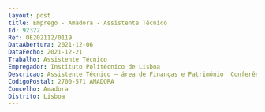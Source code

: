 ```yaml
--- 
layout: post
title: Emprego - Amadora - Assistente Técnico
Id: 92322
Ref: OE202112/0119
DataAbertura: 2021-12-06
DataFecho: 2021-12-21
Trabalho: Assistente Técnico
Empregador: Instituto Politécnico de Lisboa
Descricao: Assistente Técnico – área de Finanças e Património  Conferência da reconciliação bancária    Registo dos movimentos bancários em documentos auxiliares    Registo e conferência da folha de cofre   Informar os processos relativos à arrecadação das receitas e realização das despesas, no que diz respeito à legalidade e cabimento de verbas   Proceder à arrecadação das receitas da ESTC    Assegurar o apetrechamento em material da ESTC, centralizando e organizando os processos de aquisição, nos termos das disposições legais vigentes  Providenciar a conservação, manutenção e reparação do material e equipamento da ESTC, mediante parecer técnico e decisão dos órgãos de gestão    Proceder à verificação das existências e acautelar os materiais de consumo corrente indispensáveis ao regular funcionamento da ESTC   Organizar e manter atualizado o inventário e cadastro dos bens móveis e imóveis da ESTC, procedendo, com regularidade e forma a estabelecer, à sua verificação efetiva   Colaborar com a direção na elaboração dos autos relativos ao extravio e ruína prematura, bem como em todos os processos de que resulte abatimento ao inventário temporário e permanente de quaisquer bens móveis ou imóveis    Manter rigorosamente atualizados os movimentos diários de tesouraria, de modo a ser possível verificar, em qualquer momento, a exatidão dos fundos em cofre e em depósito    Proceder à arrecadação das receitas da ESTC e ao seu depósito em conta à ordem, segundo as normas definidas pelo IPL, dentro dos prazos legais, em conformidade com guias ou relações organizadas pelos serviços   Lançar no programa de contabilidade os cabimentos e fazer seguir os procedimentos seguintes para o IPL   Desenvolvimento de processos contabilísticos   Registo do processo contabilístico da Despesa (na aplicação informática de gestão financeira) com o seguinte procedimento •	Cabimentos  Requisições e consequente acompanhamento  Processamento de faturas  Autorização de pagamento  Pagamento  Acompanhamento dos projetos especiais   Expediente da Área Financeira   Arquivo da Área Financeira   Execução de peças para a elaboração da conta da gerência do Instituto   Arrecadação de receitas escolares e outras, com o consequente registo informático e emissão de fatura e recibo   Emissão de folhas de caixa diária com o fecho de tesouraria   Registo dos pagamentos na aplicação informática de gestão financeira (receita)   Expediente relativo à tesouraria e respetivo arquivo   Recebimento de verbas de alunos e respetivo lançamento no programa CXA da Digitalis   Quaisquer outras tarefas para que seja solicitado(a) relacionadas com a área de contabilidade.
CodigoPostal: 2700-571 AMADORA
Concelho: Amadora
Distrito: Lisboa
--- 
```

